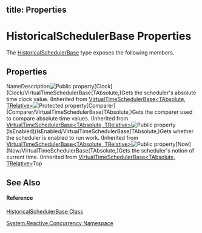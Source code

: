 title: Properties
---
# HistoricalSchedulerBase Properties

The [HistoricalSchedulerBase](HistoricalSchedulerBase/HistoricalSchedulerBase) type exposes the following members.

## Properties

NameDescription![Public property](https://reactiveui.net/assets/img/Hh211972.pubproperty(en-us,VS.103).gif "Public property")[Clock](Clock/VirtualTimeSchedulerBase(TAbsolute,)Gets the scheduler's absolute time clock value. (Inherited from [VirtualTimeSchedulerBase<TAbsolute, TRelative>](VirtualTimeSchedulerBase/VirtualTimeSchedulerBase(TAbsolute,).)![Protected property](https://reactiveui.net/assets/img/Hh211972.protproperty(en-us,VS.103).gif "Protected property")[Comparer](Comparer/VirtualTimeSchedulerBase(TAbsolute,)Gets the comparer used to compare absolute time values. (Inherited from [VirtualTimeSchedulerBase<TAbsolute, TRelative>](VirtualTimeSchedulerBase/VirtualTimeSchedulerBase(TAbsolute,).)![Public property](https://reactiveui.net/assets/img/Hh211972.pubproperty(en-us,VS.103).gif "Public property")[IsEnabled](IsEnabled/VirtualTimeSchedulerBase(TAbsolute,)Gets whether the scheduler is enabled to run work. (Inherited from [VirtualTimeSchedulerBase<TAbsolute, TRelative>](VirtualTimeSchedulerBase/VirtualTimeSchedulerBase(TAbsolute,).)![Public property](https://reactiveui.net/assets/img/Hh211972.pubproperty(en-us,VS.103).gif "Public property")[Now](Now/VirtualTimeSchedulerBase(TAbsolute,)Gets the scheduler's notion of current time. (Inherited from [VirtualTimeSchedulerBase<TAbsolute, TRelative>](VirtualTimeSchedulerBase/VirtualTimeSchedulerBase(TAbsolute,).)Top

## See Also

#### Reference

[HistoricalSchedulerBase Class](HistoricalSchedulerBase/HistoricalSchedulerBase)

[System.Reactive.Concurrency Namespace](System.Reactive.Concurrency/System.Reactive.Concurrency)
